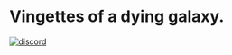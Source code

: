 
# Vingettes of a dying galaxy.
[![discord](https://discord.com/api/guilds/874074881275363458/widget.png)](https://discord.gg/WWpFY4E9Aq)
